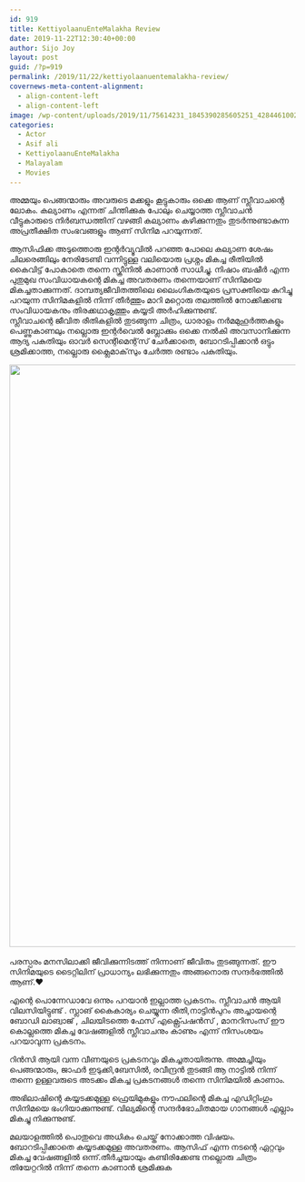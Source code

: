 ```yaml
---
id: 919
title: KettiyolaanuEnteMalakha Review
date: 2019-11-22T12:30:40+00:00
author: Sijo Joy
layout: post
guid: /?p=919
permalink: /2019/11/22/kettiyolaanuentemalakha-review/
covernews-meta-content-alignment:
  - align-content-left
  - align-content-left
image: /wp-content/uploads/2019/11/75614231_1845390285605251_4284461002835099648_n.jpg
categories:
  - Actor
  - Asif ali
  - KettiyolaanuEnteMalakha
  - Malayalam
  - Movies
---
```

അമ്മയും പെങ്ങന്മാരും അവരുടെ മക്കളും കൂട്ടുകാരും ഒക്കെ ആണ് സ്ലീവാചന്റെ ലോകം. കല്യാണം എന്നത് ചിന്തിക്കുക പോലും ചെയ്യാത്ത സ്ലീവാചൻ വീട്ടുകാരുടെ നിർബന്ധത്തിന് വഴങ്ങി കല്യാണം കഴിക്കുന്നതും തുടർന്നുണ്ടാകുന്ന അപ്രതീക്ഷിത സംഭവങ്ങളും ആണ് സിനിമ പറയുന്നത്.

ആസിഫിക്ക അടുത്തൊരു ഇന്റർവ്യൂവിൽ പറഞ്ഞ പോലെ കല്യാണ ശേഷം ചിലരെങ്ങിലും നേരിടേണ്ടി വന്നിട്ടുള്ള വലിയൊരു പ്രശ്നം മികച്ച രീതിയിൽ കൈവിട്ട് പോകാതെ തന്നെ സ്ക്രീനിൽ കാണാൻ സാധിച്ചു. നിഷാം ബഷീർ എന്ന പുതുമുഖ സംവിധായകന്റെ മികച്ച അവതരണം തന്നെയാണ് സിനിമയെ മികച്ചതാക്കുന്നത്. ദാമ്പത്യജീവിതത്തിലെ ലൈംഗികതയുടെ പ്രസക്തിയെ കുറിച്ചു പറയുന്ന സിനിമകളിൽ നിന്ന് തീർത്തും മാറി മറ്റൊരു തലത്തിൽ നോക്കിക്കണ്ട സംവിധായകനും തിരക്കഥാകൃത്തും കയ്യടി അർഹിക്കുന്നുണ്ട്.  
സ്ലീവാചന്റെ ജീവിത രീതികളിൽ തുടങ്ങുന്ന ചിത്രം, ധാരാളം നർമമുഹൂർത്തകളും പെണ്ണുകാണലും നല്ലൊരു ഇന്റർവെൽ ബ്ലോക്കും ഒക്കെ നൽകി അവസാനിക്കുന്ന ആദ്യ പകുതിയും ഓവർ സെന്റിമെന്റ്‌സ് ചേർക്കാതെ, ബോറടിപ്പിക്കാൻ ഒട്ടും ശ്രമിക്കാത്ത, നല്ലൊരു ക്ലൈമാക്‌സും ചേർത്ത രണ്ടാം പകുതിയും.

<img loading="lazy" width="682" height="1024" src="/wp-content/uploads/2019/11/IMG_20191122_175722-682x1024.jpg" alt="" class="wp-image-920" srcset="/wp-content/uploads/2019/11/IMG_20191122_175722-682x1024.jpg 682w, /wp-content/uploads/2019/11/IMG_20191122_175722-200x300.jpg 200w, /wp-content/uploads/2019/11/IMG_20191122_175722-768x1152.jpg 768w, /wp-content/uploads/2019/11/IMG_20191122_175722.jpg 853w" sizes="(max-width: 682px) 100vw, 682px" />  

പരസ്പരം മനസിലാക്കി ജീവിക്കുന്നിടത്ത് നിന്നാണ് ജീവിതം തുടങ്ങുന്നത്. ഈ സിനിമയുടെ ടൈറ്റിലിന് പ്രാധാന്യം ലഭിക്കുന്നതും അങ്ങനൊരു സന്ദർഭത്തിൽ ആണ്.❤️

എന്റെ പൊന്നേഡാവേ ഒന്നും പറയാൻ ഇല്ലാത്ത പ്രകടനം. സ്ലീവാചൻ ആയി വിലസിയിട്ടുണ്ട് . സ്ലാങ് കൈകാര്യം ചെയ്യുന്ന രീതി,നാട്ടിൻപുറം അച്ചായന്റെ ബോഡി ലാങ്വാജ്‌ , ചിലയിടത്തെ ഫേസ് എക്സ്പ്രെഷൻസ് , മാനറിസംസ്‌ ഈ കൊല്ലത്തെ മികച്ച വേഷങ്ങളിൽ സ്ലീവാചനും കാണും എന്ന് നിസംശയം പറയാവുന്ന പ്രകടനം.

റിൻസി ആയി വന്ന വീണയുടെ പ്രകടനവും മികച്ചതായിരുന്നു. അമ്മച്ചിയും പെങ്ങന്മാരും, ജാഫർ ഇടുക്കി,ബേസിൽ, രവീന്ദ്രൻ തുടങ്ങി ആ നാട്ടിൽ നിന്ന് തന്നെ ഉള്ളവരുടെ അടക്കം മികച്ച പ്രകടനങ്ങൾ തന്നെ സിനിമയിൽ കാണാം.

അഭിലാഷിന്റെ കയ്യടക്കമുള്ള ഫ്രെയിമുകളും നൗഫലിന്റെ മികച്ച എഡിറ്റിംഗും സിനിമയെ ഭംഗിയാക്കുന്നുണ്ട്. വില്യമിന്റെ സന്ദർഭോചിതമായ ഗാനങ്ങൾ എല്ലാം മികച്ചു നിക്കുന്നുണ്ട്.

മലയാളത്തിൽ പൊതുവെ അധികം ചെയ്ത് നോക്കാത്ത വിഷയം. ബോറടിപ്പിക്കാതെ കയ്യടക്കമുള്ള അവതരണം. ആസിഫ് എന്ന നടന്റെ ഏറ്റവും മികച്ച വേഷങ്ങളിൽ ഒന്ന്.തീർച്ചയായും കണ്ടിരിക്കേണ്ട നല്ലൊരു ചിത്രം തിയേറ്ററിൽ നിന്ന് തന്നെ കാണാൻ ശ്രമിക്കുക